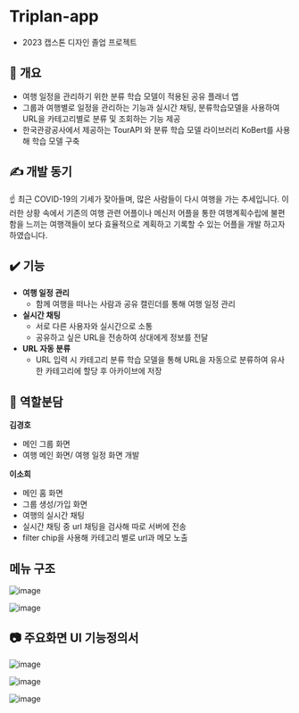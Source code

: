 # Triplan-app
- 2023 캡스톤 디자인 졸업 프로젝트
  

## 🙂 개요

- 여행 일정을 관리하기 위한 분류 학습 모델이 적용된 공유 플래너 앱
- 그룹과 여행별로 일정을 관리하는 기능과 실시간 채팅, 분류학습모델을 사용하여 URL을 카테고리별로 분류 및 조회하는 기능 제공
- 한국관광공사에서 제공하는 TourAPI 와 분류 학습 모델 라이브러리 KoBert를 사용해 학습 모델 구축
  

## ✍️ 개발 동기

<aside>
☝ 최근 COVID-19의 기세가 잦아들며, 많은 사람들이 다시 여행을 가는 추세입니다. 이러한 상황 속에서 기존의 여행 관련 어플이나 메신저 어플을 통한 여행계획수립에 불편함을 느끼는 여행객들이 보다 효율적으로 계획하고 기록할 수 있는 어플을 개발 하고자 하였습니다.

</aside>

  
## ✔️ 기능

- **여행 일정 관리**
    - 함께 여행을 떠나는 사람과 공유 캘린더를 통해 여행 일정 관리
- **실시간 채팅**
    - 서로 다른 사용자와 실시간으로 소통
    - 공유하고 싶은 URL을 전송하여 상대에게 정보를 전달
- **URL 자동 분류**
    - URL 입력 시 카테고리 분류 학습 모델을 통해 URL을 자동으로 분류하여 유사한 카테고리에 할당 후 아카이브에 저장

  
## 🤚 역할분담

**김경호**
- 메인 그룹 화면
- 여행 메인 화면/ 여행 일정 화면 개발

**이소희**
- 메인 홈 화면
- 그룹 생성/가입 화면
- 여행의 실시간 채팅
- 실시간 채팅 중 url 채팅을 검사해 따로 서버에 전송
- filter chip을 사용해 카테고리 별로 url과 메모 노출

  
## 메뉴 구조

![image](https://github.com/hsu-2023capston/triplan-app/assets/107612802/274b6b98-55e9-4da2-a9ce-0576792e75f3)

![image](https://github.com/hsu-2023capston/triplan-app/assets/107612802/22071bd4-f8fe-4fbe-9079-e62dc6a745c7)

  
## 📷 주요화면 UI 기능정의서

![image](https://github.com/hsu-2023capston/triplan-app/assets/107612802/d79d11d2-8786-44b1-8589-19f582341cee)

![image](https://github.com/hsu-2023capston/triplan-app/assets/107612802/b7a88ed6-3730-497a-8a3e-7f180951f0b3)

![image](https://github.com/hsu-2023capston/triplan-app/assets/107612802/5e530718-9488-4630-8130-73494e7ab931)
